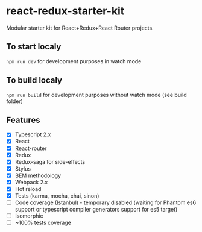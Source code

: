 # react-redux-starter-kit
Modular starter kit for React+Redux+React Router projects.

## To start localy
```npm run dev``` for development purposes in watch mode

## To build localy
```npm run build``` for development purposes without watch mode (see build folder)

## Features
- [x] Typescript 2.x
- [x] React
- [x] React-router
- [x] Redux
- [x] Redux-saga for side-effects
- [x] Stylus
- [x] BEM methodology
- [x] Webpack 2.x
- [x] Hot reload
- [x] Tests (karma, mocha, chai, sinon)
- [ ] Code coverage (Istanbul) - temporary disabled (waiting for Phantom es6 support or typescript compiler generators support for es5 target)
- [ ] Isomorphic
- [ ] ~100% tests coverage
